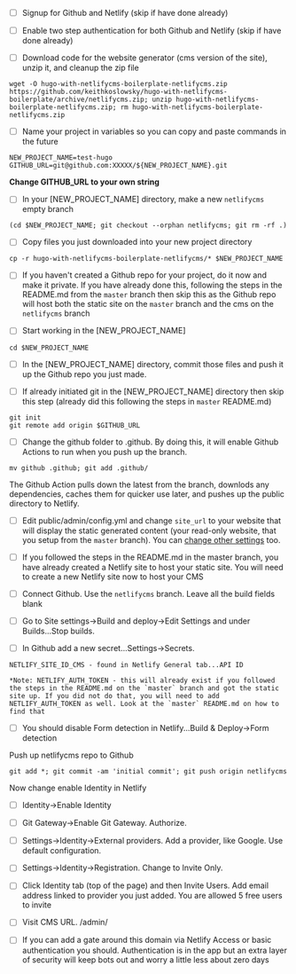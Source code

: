 - [ ] Signup for Github and Netlify (skip if have done already)

- [ ] Enable two step authentication for both Github and Netlify (skip if have done already)

- [ ] Download code for the website generator (cms version of the site), unzip it, and cleanup the zip file
 ```
 wget -O hugo-with-netlifycms-boilerplate-netlifycms.zip https://github.com/keithkoslowsky/hugo-with-netlifycms-boilerplate/archive/netlifycms.zip; unzip hugo-with-netlifycms-boilerplate-netlifycms.zip; rm hugo-with-netlifycms-boilerplate-netlifycms.zip
```

- [ ] Name your project in variables so you can copy and paste commands in the future
```
NEW_PROJECT_NAME=test-hugo
GITHUB_URL=git@github.com:XXXXX/${NEW_PROJECT_NAME}.git
```
**Change GITHUB_URL to your own string**

- [ ] In your [NEW_PROJECT_NAME] directory, make a new `netlifycms` empty branch
```
(cd $NEW_PROJECT_NAME; git checkout --orphan netlifycms; git rm -rf .)
```

- [ ] Copy files you just downloaded into your new project directory
```
cp -r hugo-with-netlifycms-boilerplate-netlifycms/* $NEW_PROJECT_NAME
```

- [ ] If you haven't created a Github repo for your project, do it now and make it private. If you have already done this, following the steps in the README.md from the `master` branch then skip this as the Github repo will host both the static site on the `master` branch and the cms on the `netlifycms` branch 

- [ ] Start working in the [NEW_PROJECT_NAME]
```
cd $NEW_PROJECT_NAME
```

- [ ] In the [NEW_PROJECT_NAME] directory, commit those files and push it up the Github repo you just made. 

- [ ] If already initiated git in the [NEW_PROJECT_NAME] directory then skip this step (already did this following the steps in `master` README.md)
```
git init
git remote add origin $GITHUB_URL
```

- [ ] Change the github folder to .github. By doing this, it will enable Github Actions to run when you push up the branch.
```
mv github .github; git add .github/
```

The Github Action pulls down the latest from the branch, downlods any dependencies, caches them for quicker use later, and pushes up the public directory to Netlify.

- [ ] Edit public/admin/config.yml and change `site_url` to your website that will display the static generated content (your read-only website, that you setup from the `master` branch). You can [change other settings](https://www.netlifycms.org/docs/configuration-options/) too.

- [ ] If you followed the steps in the README.md in the master branch, you have already created a Netlify site to host your static site. You will need to create a new Netlify site now to host your CMS

- [ ] Connect Github. Use the `netlifycms` branch. Leave all the build fields blank

- [ ] Go to Site settings->Build and deploy->Edit Settings and under Builds...Stop builds.

- [ ] In Github add a new secret...Settings->Secrets.
```
NETLIFY_SITE_ID_CMS - found in Netlify General tab...API ID

*Note: NETLIFY_AUTH_TOKEN - this will already exist if you followed the steps in the README.md on the `master` branch and got the static site up. If you did not do that, you will need to add NETLIFY_AUTH_TOKEN as well. Look at the `master` README.md on how to find that 
```

- [ ] You should disable Form detection in Netlify...Build & Deploy->Form detection

Push up netlifycms repo to Github
```
git add *; git commit -am 'initial commit'; git push origin netlifycms
```

Now change enable Identity in Netlify
- [ ] Identity->Enable Identity
- [ ] Git Gateway->Enable Git Gateway. Authorize.
- [ ] Settings->Identity->External providers. Add a provider, like Google. Use default configuration.
- [ ] Settings->Identity->Registration. Change to Invite Only.
- [ ] Click Identity tab (top of the page) and then Invite Users. Add email address linked to provider you just added. You are allowed 5 free users to invite

- [ ] Visit CMS URL. /admin/

- [ ] If you can add a gate around this domain via Netlify Access or basic authentication you should. Authentication is in the app but an extra layer of security will keep bots out and worry a little less about zero days

